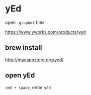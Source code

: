 # yEd

open `.graphml` files

https://www.yworks.com/products/yed

## brew install

http://macappstore.org/yed/

## open yEd

`cmd + space`, enter `yEd`
